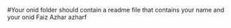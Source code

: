 #Your onid folder should contain a readme file that contains your name and your onid
Faiz Azhar 
azharf
